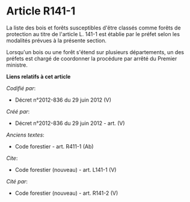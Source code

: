 # Article R141-1

La liste des bois et forêts susceptibles d'être classés comme forêts de protection au titre de l'article L. 141-1 est établie
par le préfet selon les modalités prévues à la présente section.

Lorsqu'un bois ou une forêt s'étend sur plusieurs départements, un des préfets est chargé de coordonner la procédure par
arrêté du Premier ministre.

**Liens relatifs à cet article**

_Codifié par_:

  - Décret n°2012-836 du 29 juin 2012 (V)

_Créé par_:

  - Décret n°2012-836 du 29 juin 2012 - art. (V)

_Anciens textes_:

  - Code forestier - art. R411-1 (Ab)

_Cite_:

  - Code forestier (nouveau) - art. L141-1 (V)

_Cité par_:

  - Code forestier (nouveau) - art. R141-2 (V)
